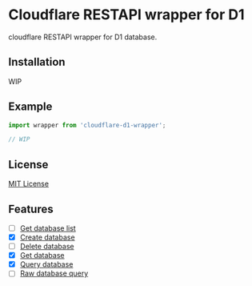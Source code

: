 # Cloudflare RESTAPI wrapper for D1
cloudflare RESTAPI wrapper for D1 database.

## Installation
WIP

## Example
```typescript
import wrapper from 'cloudflare-d1-wrapper';

// WIP

```

## License
[MIT License](https://choosealicense.com/licenses/mit/)

## Features
- [ ] [Get database list](https://developers.cloudflare.com/api/operations/cloudflare-d1-list-databases)
- [x] [Create database](https://developers.cloudflare.com/api/operations/cloudflare-d1-create-database)
- [ ] [Delete database](https://developers.cloudflare.com/api/operations/cloudflare-d1-delete-database)
- [x] [Get database](https://developers.cloudflare.com/api/operations/cloudflare-d1-get-database)
- [x] [Query database](https://developers.cloudflare.com/api/operations/cloudflare-d1-query-database)
- [ ] [Raw database query](https://developers.cloudflare.com/api/operations/cloudflare-d1-raw-database-query)
